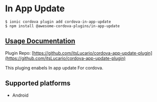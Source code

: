 # In App Update

```text
$ ionic cordova plugin add cordova-in-app-update
$ npm install @awesome-cordova-plugins/in-app-update
```

## [Usage Documentation](https://danielsogl.gitbook.io/awesome-cordova-plugins/plugins/in-app-update/)

Plugin Repo: [https://github.com/itsLucario/cordova-app-update-plugin](https://github.com/itsLucario/cordova-app-update-plugin)

This pluging enabels In app update For cordova.

## Supported platforms

* Android

